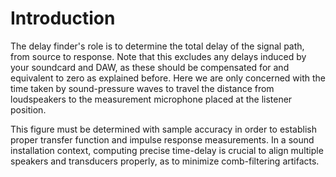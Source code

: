 # Introduction
The delay finder's role is to determine the total delay of the signal path, from source to response.
Note that this excludes any delays induced by your soundcard and DAW, as these should be compensated for and equivalent to zero as explained before.
Here we are only concerned with the time taken by sound-pressure waves to travel the distance from loudspeakers to the measurement microphone placed at the listener position.

This figure must be determined with sample accuracy in order to establish proper transfer function and impulse response measurements.
In a sound installation context, computing precise time-delay is crucial to align multiple speakers and transducers properly, as to minimize comb-filtering artifacts.

<!-- LIVEVERSIONS-->

